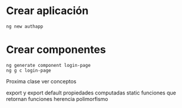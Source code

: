 # Crear aplicación

```
ng new authapp
```

# Crear componentes

```
ng generate component login-page
ng g c login-page
```

Proxima clase ver conceptos

export y export default
propiedades computadas
static
funciones que retornan funciones
herencia
polimorfismo
